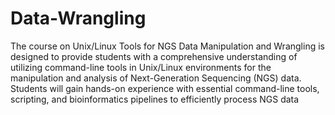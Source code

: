 # Data-Wrangling
The course on Unix/Linux Tools for NGS Data Manipulation and Wrangling is designed to provide students with a comprehensive understanding of utilizing command-line tools in Unix/Linux environments for the manipulation and analysis of Next-Generation Sequencing (NGS) data. Students will gain hands-on experience with essential command-line tools, scripting, and bioinformatics pipelines to efficiently process NGS data
